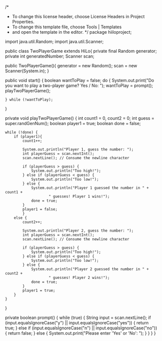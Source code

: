 /*
 * To change this license header, choose License Headers in Project Properties.
 * To change this template file, choose Tools | Templates
 * and open the template in the editor.
 */
package hiiloproject;

import java.util.Random;
import java.util.Scanner;

public class TwoPlayerGame extends HiLo{
    private final Random generator;
    private int generatedNumber;
    Scanner scan;
    
public TwoPlayerGame(){
    generator = new Random();
    scan = new Scanner(System.in);
}

public void start() {
    boolean wantToPlay = false;
    do {
        System.out.print("Do you want to play a two-player game? Yes / No: ");
        wantToPlay = prompt();
        playTwoPlayerGame();
        
    } while (!wantToPlay);
}


private void playTwoPlayerGame() {
    int count1 = 0, count2 = 0;
    int guess = super.randGenNum();
    boolean player1 = true;
    boolean done = false;
    
    while (!done) {      
        if (player1){
            count1++;

            System.out.println("Player 1, guess the number: ");
            int playerGuess = scan.nextInt();
            scan.nextLine(); // Consume the newline character
            
            if (playerGuess > guess) {
                System.out.println("Too high!");
            } else if (playerGuess < guess) {
                System.out.println("Too low!");
            } else {
                System.out.println("Player 1 guessed the number in " + count1 + 
                        " guesses! Player 1 wins!");
                done = true;
            }
            player1 = false;
            }
        else {
            count2++;
            
            System.out.println("Player 2, guess the number: ");
            int playerGuess = scan.nextInt();
            scan.nextLine(); // Consume the newline character
            
            if (playerGuess > guess) {
                System.out.println("Too high!");
            } else if (playerGuess < guess) {
                System.out.println("Too low!");
            } else {
                System.out.println("Player 2 guessed the number in " + count2 +
                        " guesses! Player 2 wins!");
                done = true;
            }
            player1 = true;
        }
    }
    
    
}

private boolean prompt() {
    while (true) {
        String input = scan.nextLine();
        if (input.equalsIgnoreCase("y") || input.equalsIgnoreCase("yes")) {
            return true;
        } else if (input.equalsIgnoreCase("n") || input.equalsIgnoreCase("no")) {
            return false;
        } else {
            System.out.print("Please enter 'Yes' or 'No': ");
        }
    }
}
}
